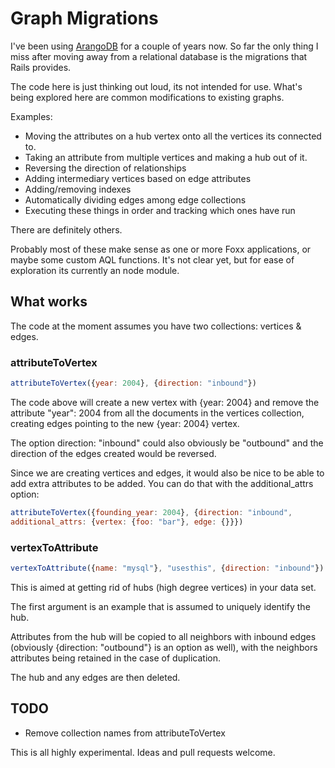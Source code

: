 # Graph Migrations

I've been using [ArangoDB](https://www.arangodb.com) for a couple of
years now. So far the only thing I miss after moving away from a
relational database is the migrations that Rails provides.

The code here is just thinking out loud, its not intended for use.
What's being explored here are common modifications to existing graphs.

Examples:
* Moving the attributes on a hub vertex onto all the vertices its connected to.
* Taking an attribute from multiple vertices and making a hub out of it.
* Reversing the direction of relationships
* Adding intermediary vertices based on edge attributes
* Adding/removing indexes
* Automatically dividing edges among edge collections
* Executing these things in order and tracking which ones have run

There are definitely others.

Probably most of these make sense as one or more Foxx applications, or
maybe some custom AQL functions. It's not clear yet, but for ease of
exploration its currently an node module.

## What works

The code at the moment assumes you have two collections: vertices &
edges.

### attributeToVertex

```javascript
attributeToVertex({year: 2004}, {direction: "inbound"})
```
The code above will create a new vertex with {year: 2004} and remove the
attribute "year": 2004 from all the documents in the vertices
collection, creating edges pointing to the new {year: 2004} vertex.

The option direction: "inbound" could also obviously be "outbound" and
the direction of the edges created would be reversed.

Since we are creating vertices and edges, it would also be nice to
be able to add extra attributes to be added. You can do that with the
additional_attrs option:

```javascript
attributeToVertex({founding_year: 2004}, {direction: "inbound",
additional_attrs: {vertex: {foo: "bar"}, edge: {}}})
```
### vertexToAttribute

```javascript
vertexToAttribute({name: "mysql"}, "usesthis", {direction: "inbound"})
```

This is aimed at getting rid of hubs (high degree vertices) in your data set.

The first argument is an example that is assumed to uniquely identify
the hub.

Attributes from the hub will be copied to all neighbors with inbound
edges (obviously {direction: "outbound"} is an option as well), with the
neighbors attributes being retained in the case of duplication.

The hub and any edges are then deleted.

## TODO

* Remove collection names from attributeToVertex

This is all highly experimental.
Ideas and pull requests welcome.
